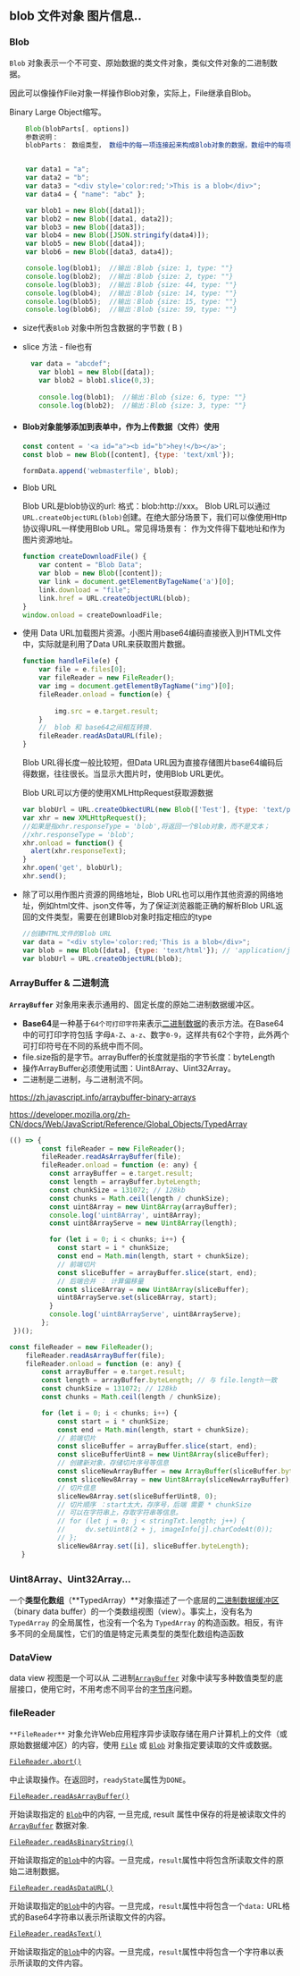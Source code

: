 ## blob 文件对象 图片信息..


### Blob

`Blob` 对象表示一个不可变、原始数据的类文件对象，类似文件对象的二进制数据。

因此可以像操作File对象一样操作Blob对象，实际上，File继承自Blob。

Binary Large Object缩写。

```js
	Blob(blobParts[, options])
    参数说明：
    blobParts： 数组类型， 数组中的每一项连接起来构成Blob对象的数据，数组中的每项元素可以是ArrayBuffer(二进制数据缓冲区), 		ArrayBufferView,Blob,DOMString。或其他类似对象的混合体。


	var data1 = "a";
    var data2 = "b";
    var data3 = "<div style='color:red;'>This is a blob</div>";
    var data4 = { "name": "abc" };

    var blob1 = new Blob([data1]);
    var blob2 = new Blob([data1, data2]);
    var blob3 = new Blob([data3]);
    var blob4 = new Blob([JSON.stringify(data4)]);
    var blob5 = new Blob([data4]);
    var blob6 = new Blob([data3, data4]);

    console.log(blob1);  //输出：Blob {size: 1, type: ""}
    console.log(blob2);  //输出：Blob {size: 2, type: ""}
    console.log(blob3);  //输出：Blob {size: 44, type: ""}
    console.log(blob4);  //输出：Blob {size: 14, type: ""}
    console.log(blob5);  //输出：Blob {size: 15, type: ""}
    console.log(blob6);  //输出：Blob {size: 59, type: ""}
```

* size代表`Blob` 对象中所包含数据的字节数 ( B )

* slice 方法 - file也有

  ```js
  	var data = "abcdef";
      var blob1 = new Blob([data]);
      var blob2 = blob1.slice(0,3);
      
      console.log(blob1);  //输出：Blob {size: 6, type: ""}
      console.log(blob2);  //输出：Blob {size: 3, type: ""}
  ```

* #### Blob对象能够添加到表单中，作为上传数据（文件）使用

  ```js
  const content = '<a id="a"><b id="b">hey!</b></a>';
  const blob = new Blob([content], {type: 'text/xml'});
  
  formData.append('webmasterfile', blob);

* Blob URL

  Blob URL是blob协议的url: 格式：blob:http://xxx。 Blob URL可以通过`URL.createObjectURL(blob)`创建。在绝大部分场景下，我们可以像使用Http协议得URL一样使用Blob URL。常见得场景有： 作为文件得下载地址和作为图片资源地址。

  ```js
  function createDownloadFile() {
      var content = "Blob Data";
      var blob = new Blob([content]);
      var link = document.getElementByTageName('a')[0];
      link.download = "file";
      link.href = URL.createObjectURL(blob);
  }
  window.onload = createDownloadFile;
  ```

* 使用 Data URL加载图片资源。小图片用base64编码直接嵌入到HTML文件中，实际就是利用了Data URL来获取图片数据。

  ```js
  function handleFile(e) {
      var file = e.files[0];
      var fileReader = new FileReader();
      var img = document.getElementByTagName("img")[0];
      fileReader.onload = function(e) {
        
          img.src = e.target.result;
      }
      //  blob 和 base64之间相互转换.
      fileReader.readAsDataURL(file);
  }
  ```

  Blob URL得长度一般比较短，但Data URL因为直接存储图片base64编码后得数据，往往很长。当显示大图片时，使用Blob URL更优。

  Blob URL可以方便的使用XMLHttpRequest获取源数据

  ```js
  var blobUrl = URL.createObkectURL(new Blob(['Test'], {type: 'text/plain'}));
  var xhr = new XMLHttpRequest();
  //如果是指xhr.responseType = 'blob',将返回一个Blob对象，而不是文本；
  //xhr.responseType = 'blob';
  xhr.onload = function() {
    alert(xhr.responseText);
  }
  xhr.open('get', blobUrl);
  xhr.send();
  ```

* 除了可以用作图片资源的网络地址，Blob URL也可以用作其他资源的网络地址，例如html文件、json文件等，为了保证浏览器能正确的解析Blob URL返回的文件类型，需要在创建Blob对象时指定相应的type

  ```js
  //创建HTML文件的Blob URL
  var data = "<div style='color:red;'This is a blob</div>";
  var blob = new Blob([data], {type: 'text/html'}); // 'application/json'
  var blobUrl = URL.createObjectURL(blob);
  ```

  

### ArrayBuffer & 二进制流

**`ArrayBuffer`** 对象用来表示通用的、固定长度的原始二进制数据缓冲区。

* **Base64**是一种基于`64个可打印字符`来表示[二进制数据](https://zh.wikipedia.org/wiki/二进制)的表示方法。在Base64中的可打印字符包括 字母`A-Z`、`a-z`、数字`0-9`，这样共有62个字符，此外两个可打印符号在不同的系统中而不同。
* file.size指的是字节。arrayBuffer的长度就是指的字节长度：byteLength
* 操作ArrayBuffer必须使用试图：Uint8Array、Uint32Array。
* 二进制是二进制，与二进制流不同。

https://zh.javascript.info/arraybuffer-binary-arrays

https://developer.mozilla.org/zh-CN/docs/Web/JavaScript/Reference/Global_Objects/TypedArray

```js
(() => {
        const fileReader = new FileReader();
        fileReader.readAsArrayBuffer(file);
        fileReader.onload = function (e: any) {
          const arrayBuffer = e.target.result;
          const length = arrayBuffer.byteLength;
          const chunkSize = 131072; // 128kb
          const chunks = Math.ceil(length / chunkSize);
          const uint8Array = new Uint8Array(arrayBuffer);
          console.log('uint8Array', uint8Array);
          const uint8ArrayServe = new Uint8Array(length);

          for (let i = 0; i < chunks; i++) {
            const start = i * chunkSize;
            const end = Math.min(length, start + chunkSize);
            // 前端切片
            const sliceBuffer = arrayBuffer.slice(start, end);
            // 后端合并 ： 计算偏移量
            const slice8Array = new Uint8Array(sliceBuffer);
            uint8ArrayServe.set(slice8Array, start);
          }
          console.log('uint8ArrayServe', uint8ArrayServe);
        };
 })();
```

```js
const fileReader = new FileReader();
    fileReader.readAsArrayBuffer(file);
    fileReader.onload = function (e: any) {
        const arrayBuffer = e.target.result;
        const length = arrayBuffer.byteLength; // 与 file.length一致
        const chunkSize = 131072; // 128kb
        const chunks = Math.ceil(length / chunkSize);

        for (let i = 0; i < chunks; i++) {
            const start = i * chunkSize;
            const end = Math.min(length, start + chunkSize);
            // 前端切片
            const sliceBuffer = arrayBuffer.slice(start, end);
            const sliceBufferUint8 = new Uint8Array(sliceBuffer);
            // 创建新对象，存储切片序号等信息
            const sliceNewArrayBuffer = new ArrayBuffer(sliceBuffer.byteLength + 2);
            const sliceNew8Array = new Uint8Array(sliceNewArrayBuffer);
            // 切片信息
            sliceNew8Array.set(sliceBufferUint8, 0);
            // 切片顺序 ：start太大，存序号，后端 需要 * chunkSize
            // 可以在字符串上，存取字符串等信息。
            // for (let j = 0; j < stringTxt.length; j++) {
            //     dv.setUint8(2 + j, imageInfo[j].charCodeAt(0));
            // };
            sliceNew8Array.set([i], sliceBuffer.byteLength);
   }
```



### Uint8Array、Uint32Array...

一个**类型化数组**（**TypedArray）**对象描述了一个底层的[二进制数据缓冲区](https://developer.mozilla.org/zh-CN/docs/Web/JavaScript/Reference/Global_Objects/ArrayBuffer)（binary data buffer）的一个类数组视图（view）。事实上，没有名为 `TypedArray` 的全局属性，也没有一个名为 `TypedArray` 的构造函数。相反，有许多不同的全局属性，它们的值是特定元素类型的类型化数组构造函数

### DataView

data view 视图是一个可以从 二进制[`ArrayBuffer`](https://developer.mozilla.org/zh-CN/docs/Web/JavaScript/Reference/Global_Objects/ArrayBuffer) 对象中读写多种数值类型的底层接口，使用它时，不用考虑不同平台的[字节序](https://developer.mozilla.org/zh-CN/docs/Glossary/Endianness)问题。

### fileReader

`**FileReader**` 对象允许Web应用程序异步读取存储在用户计算机上的文件（或原始数据缓冲区）的内容，使用 [`File`](https://developer.mozilla.org/zh-CN/docs/Web/API/File) 或 [`Blob`](https://developer.mozilla.org/zh-CN/docs/Web/API/Blob) 对象指定要读取的文件或数据。

[`FileReader.abort()`](https://developer.mozilla.org/zh-CN/docs/Web/API/FileReader/abort)

中止读取操作。在返回时，`readyState`属性为`DONE`。

[`FileReader.readAsArrayBuffer()`](https://developer.mozilla.org/zh-CN/docs/Web/API/FileReader/readAsArrayBuffer)

开始读取指定的 [`Blob`](https://developer.mozilla.org/zh-CN/docs/Web/API/Blob)中的内容, 一旦完成, result 属性中保存的将是被读取文件的 [`ArrayBuffer`](https://developer.mozilla.org/zh-CN/docs/Web/JavaScript/Reference/Global_Objects/ArrayBuffer) 数据对象.

[`FileReader.readAsBinaryString()`](https://developer.mozilla.org/zh-CN/docs/Web/API/FileReader/readAsBinaryString) 

开始读取指定的[`Blob`](https://developer.mozilla.org/zh-CN/docs/Web/API/Blob)中的内容。一旦完成，`result`属性中将包含所读取文件的原始二进制数据。

[`FileReader.readAsDataURL()`](https://developer.mozilla.org/zh-CN/docs/Web/API/FileReader/readAsDataURL)

开始读取指定的[`Blob`](https://developer.mozilla.org/zh-CN/docs/Web/API/Blob)中的内容。一旦完成，`result`属性中将包含一个`data:` URL格式的Base64字符串以表示所读取文件的内容。

[`FileReader.readAsText()`](https://developer.mozilla.org/zh-CN/docs/Web/API/FileReader/readAsText)

开始读取指定的[`Blob`](https://developer.mozilla.org/zh-CN/docs/Web/API/Blob)中的内容。一旦完成，`result`属性中将包含一个字符串以表示所读取的文件内容。